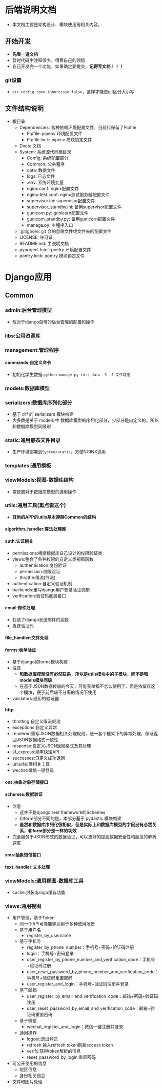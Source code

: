 # 后端说明文档

- 本文档主要是架构设计、模块使用等相关内容。

## 开始开发

- **先看一遍文档**
- 暂时代码中注释很少，得靠自己的领悟
- 自己开发完一个功能，如果确定要提交，**记得写文档！！！**

### git设置

- `git config core.ignorecase false`，这样才能使git区分大小写

## 文件结构说明

- 根目录
    - Dependencies: 各种依赖环境配置文件，目前只保留了Pipfile
      - Pipfile: pipenv 环境配置文件
      - Pipfile.lock: pipenv 模块锁定文件
    - Docs: 文档
    - System: 系统源代码根目录
        - Config: 系统配置部分
        - Common: 公共程序
        - data: 数据文件
        - logs: 日志文件
        - .env: 系统环境变量
        - nginx.conf: nginx配置文件
        - nginx-test.conf: nginx测试服务器配置文件
        - supervisor.ini: supervisor配置文件
        - supervisor_standby.ini: 备用supervisor配置文件
        - gunicorn.py: gunicorn配置文件
        - gunicorn_standby.py: 备用gunicorn配置文件
        - manage.py: 主程序入口
    - .gitignore: git 会的忽略文件或文件夹的配置文件
    - LICENSE: 许可证
    - README.md: 主说明文档
    - pyproject.toml: poetry 环境配置文件
    - poetry.lock: poetry 模块锁定文件

# Django应用

## Common

### admin:后台管理模型

- 放对于django自带的后台管理的配置和操作

### libs:公用资源库

### management:管理程序

#### commands:自定义命令

- 初始化学生数据:`python manage.py init_data -S -f 文件路径`

### models:数据库模型

### serializers:数据库序列化部分

- 基于 drf 的 serializers 模块构建
- 大多数是关于 models 中 数据库模型的序列化部分，少部分是自定义的，所以和数据库模型同级别

### static:通用静态文件目录

- 生产环境部署到`System/static`，方便NGINX调用

### templates:通用模板

### viewModels:视图-数据库结构

- 常放置对于数据库模型的通用操作

### utils:通用工具(重点看这个)

- **其他的APP的utils基本遵照Common的结构**

#### algorithm_handler:算法处理器



#### auth:认证相关

- permissions:根据数据库自己设计的权限验证类
- views:整合了各种权限的自定义类视图函数
    - authentication:身份验证
    - permission:权限验证
    - throttle:限流(节流)
- authentication:自定义验证机制
- backends:重写django用户登录验证机制
- verification:验证码底层接口

#### email:邮件处理

- 封装了django发送邮件的函数
- 发送验证码

#### file_handler:文件处理

#### forms:表单验证

- 基于django的forms模块构建
- 注意
    - **和数据库模型没有必然联系，所以是utils模块中的子模块，而不是和models模块同级**
    - 在基于JSON数据传输的今天，可能表单都不怎么使用了，但是依留存这个模块，便于前后端不分离的情况下使用
- validators:通用的验证器

#### http

- throtting:自定义限流规则
- exceptions:自定义异常
- renderer:重写JSON数据相关处理规则，统一各个框架下的异常处理，保证返回JSON数据格式一致性
- response:自定义JSON返回格式及其处理
- sf_express:顺丰快递API
- successes:自定义成功返回
- url:url处理相关工具
- wechat:微信一键登录
#### oss:抽象对象存储接口
#### schemes:数据验证

- 注意
    - 这并不是django rest framework的Schemes
    - 和form部分不同的是，本部分基于 pydantic 模块构建
    - **虽然和数据库序列化很相似，但是实际上和数据库模型的字段没有必然关系，和form部分是一样的功效**
- 完全服务于JSON形式的数据验证，可以更好的提高数据安全性和超高的解析速度
#### sms:抽象短信接口

#### text_handler:文本处理

### viewModels:通用视图-数据库工具

- cache:封装django缓存功能

### views:通用视图

- 用户管理，基于Token
    - 同一个API可能能够适用于多种使用场景
    - 基于用户名
        - register_by_username
    - 基于手机号
        - register_by_phone_number：手机号+密码+验证码注册
        - login：手机号+密码登录
        - user_register_by_phone_number_and_verification_code：手机号+验证码注册
        - user_reset_password_by_phone_number_and_verification_code：手机号+验证码重置密码
        - user_register_and_login：手机号+验证码注册并登录
    - 基于邮箱
        - user_register_by_email_and_verification_code：邮箱+密码+验证码注册
        - user_reset_password_by_email_and_verification_code：邮箱+验证码重置密码
    - 基于微信
        - wechat_register_and_login：微信一键注册并登录
    - 通用操作
        - logout:退出登录
        - refresh:输入refresh token刷新access token
        - verify:获得token解析的信息
        - reset_password_by_login:重置密码
- 可公开使用的信息
    - 地区信息
    - 身份相关信息
- 文件和图片处理
